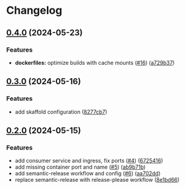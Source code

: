 # Changelog

## [0.4.0](https://github.com/ForumViriumHelsinki/k8s-redpanda-test/compare/v0.3.0...v0.4.0) (2024-05-23)


### Features

* **dockerfiles:** optimize builds with cache mounts ([#16](https://github.com/ForumViriumHelsinki/k8s-redpanda-test/issues/16)) ([a729b37](https://github.com/ForumViriumHelsinki/k8s-redpanda-test/commit/a729b375235f20ee0bd5c1c620c8162b464e7cba))

## [0.3.0](https://github.com/ForumViriumHelsinki/k8s-redpanda-test/compare/v0.2.1...v0.3.0) (2024-05-16)


### Features

* add skaffold configuration ([8277cb7](https://github.com/ForumViriumHelsinki/k8s-redpanda-test/commit/8277cb750955f838550e4887492cf89cfae19a86))

## [0.2.0](https://github.com/ForumViriumHelsinki/k8s-redpanda-test/compare/v0.1.5...v0.2.0) (2024-05-15)


### Features

* add consumer service and ingress, fix ports ([#4](https://github.com/ForumViriumHelsinki/k8s-redpanda-test/issues/4)) ([6725416](https://github.com/ForumViriumHelsinki/k8s-redpanda-test/commit/6725416413d0ab438a0f1ac06fec4c467c07b026))
* add missing container port and name ([#5](https://github.com/ForumViriumHelsinki/k8s-redpanda-test/issues/5)) ([ab9b71b](https://github.com/ForumViriumHelsinki/k8s-redpanda-test/commit/ab9b71bba9121cd6a6c24d9930bfadfa6300fbb3))
* add semantic-release workflow and config ([#6](https://github.com/ForumViriumHelsinki/k8s-redpanda-test/issues/6)) ([aa702dd](https://github.com/ForumViriumHelsinki/k8s-redpanda-test/commit/aa702dd8e46e6e7fd5ae2931b8dcc2da1e1e9780))
* replace semantic-release with release-please workflow ([8e1bd66](https://github.com/ForumViriumHelsinki/k8s-redpanda-test/commit/8e1bd6686f8ec6b52ffe068118a71967f196ab7d))

